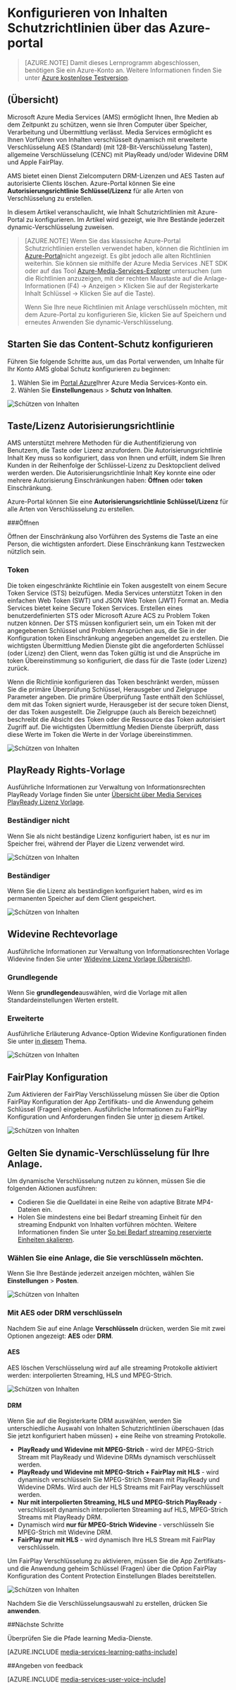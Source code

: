 <properties 
    pageTitle="Konfigurieren von Inhalten Schutzrichtlinien über das Azure-Portal | Microsoft Azure" 
    description="In diesem Artikel veranschaulicht, wie das Azure-Portal Content Schutzrichtlinien konfigurieren. Im Artikel wird gezeigt, wie dynamische Verschlüsselung für Ihre Anlagen zu aktivieren." 
    services="media-services" 
    documentationCenter="" 
    authors="Juliako" 
    manager="erikre" 
    editor=""/>

<tags 
    ms.service="media-services" 
    ms.workload="media" 
    ms.tgt_pltfrm="na" 
    ms.devlang="na" 
    ms.topic="article" 
    ms.date="10/24/2016"    
    ms.author="juliako"/>

# <a name="configuring-content-protection-policies-using-the-azure-portal"></a>Konfigurieren von Inhalten Schutzrichtlinien über das Azure-portal

> [AZURE.NOTE] Damit dieses Lernprogramm abgeschlossen, benötigen Sie ein Azure-Konto an. Weitere Informationen finden Sie unter [Azure kostenlose Testversion](https://azure.microsoft.com/pricing/free-trial/).

## <a name="overview"></a>(Übersicht)

Microsoft Azure Media Services (AMS) ermöglicht Ihnen, Ihre Medien ab dem Zeitpunkt zu schützen, wenn sie Ihren Computer über Speicher, Verarbeitung und Übermittlung verlässt. Media Services ermöglicht es Ihnen Vorführen von Inhalten verschlüsselt dynamisch mit erweiterte Verschlüsselung AES (Standard) (mit 128-Bit-Verschlüsselung Tasten), allgemeine Verschlüsselung (CENC) mit PlayReady und/oder Widevine DRM und Apple FairPlay. 

AMS bietet einen Dienst Zielcomputern DRM-Lizenzen und AES Tasten auf autorisierte Clients löschen. Azure-Portal können Sie eine **Autorisierungsrichtlinie Schlüssel/Lizenz** für alle Arten von Verschlüsselung zu erstellen.

In diesem Artikel veranschaulicht, wie Inhalt Schutzrichtlinien mit Azure-Portal zu konfigurieren. Im Artikel wird gezeigt, wie Ihre Bestände jederzeit dynamic-Verschlüsselung zuweisen.

> [AZURE.NOTE]  Wenn Sie das klassische Azure-Portal Schutzrichtlinien erstellen verwendet haben, können die Richtlinien im [Azure-Portal](https://portal.azure.com/)nicht angezeigt. Es gibt jedoch alle alten Richtlinien weiterhin. Sie können sie mithilfe der Azure Media Services .NET SDK oder auf das Tool [Azure-Media-Services-Explorer](https://github.com/Azure/Azure-Media-Services-Explorer/releases) untersuchen (um die Richtlinien anzuzeigen, mit der rechten Maustaste auf die Anlage-Informationen (F4) -> Anzeigen > Klicken Sie auf der Registerkarte Inhalt Schlüssel -> Klicken Sie auf die Taste). 
> 
> Wenn Sie Ihre neue Richtlinien mit Anlage verschlüsseln möchten, mit dem Azure-Portal zu konfigurieren Sie, klicken Sie auf Speichern und erneutes Anwenden Sie dynamic-Verschlüsselung. 

## <a name="start-configuring-content-protection"></a>Starten Sie das Content-Schutz konfigurieren

Führen Sie folgende Schritte aus, um das Portal verwenden, um Inhalte für Ihr Konto AMS global Schutz konfigurieren zu beginnen:

1. Wählen Sie im [Portal Azure](https://portal.azure.com/)Ihrer Azure Media Services-Konto ein.
2. Wählen Sie **Einstellungen**aus > **Schutz von Inhalten**.

![Schützen von Inhalten](./media/media-services-portal-content-protection/media-services-content-protection001.png)
 

## <a name="keylicense-authorization-policy"></a>Taste/Lizenz Autorisierungsrichtlinie

AMS unterstützt mehrere Methoden für die Authentifizierung von Benutzern, die Taste oder Lizenz anzufordern. Die Autorisierungsrichtlinie Inhalt Key muss so konfiguriert, dass von Ihnen und erfüllt, indem Sie Ihren Kunden in der Reihenfolge der Schlüssel-Lizenz zu Desktopclient delived werden werden. Die Autorisierungsrichtlinie Inhalt Key konnte eine oder mehrere Autorisierung Einschränkungen haben: **Öffnen** oder **token** Einschränkung.

Azure-Portal können Sie eine **Autorisierungsrichtlinie Schlüssel/Lizenz** für alle Arten von Verschlüsselung zu erstellen.

###<a name="open"></a>Öffnen 

Öffnen der Einschränkung also Vorführen des Systems die Taste an eine Person, die wichtigsten anfordert. Diese Einschränkung kann Testzwecken nützlich sein. 

### <a name="token"></a>Token

Die token eingeschränkte Richtlinie ein Token ausgestellt von einem Secure Token Service (STS) beizufügen. Media Services unterstützt Token in den einfachen Web Token (SWT) und JSON Web Token (JWT) Format an. Media Services bietet keine Secure Token Services. Erstellen eines benutzerdefinierten STS oder Microsoft Azure ACS zu Problem Token nutzen können. Der STS müssen konfiguriert sein, um ein Token mit der angegebenen Schlüssel und Problem Ansprüchen aus, die Sie in der Konfiguration token Einschränkung angegeben angemeldet zu erstellen. Die wichtigsten Übermittlung Medien Dienste gibt die angeforderten Schlüssel (oder Lizenz) den Client, wenn das Token gültig ist und die Ansprüche im token Übereinstimmung so konfiguriert, die dass für die Taste (oder Lizenz) zurück.

Wenn die Richtlinie konfigurieren das Token beschränkt werden, müssen Sie die primäre Überprüfung Schlüssel, Herausgeber und Zielgruppe Parameter angeben. Die primäre Überprüfung Taste enthält den Schlüssel, dem mit das Token signiert wurde, Herausgeber ist der secure token Dienst, der das Token ausgestellt. Die Zielgruppe (auch als Bereich bezeichnet) beschreibt die Absicht des Token oder die Ressource das Token autorisiert Zugriff auf. Die wichtigsten Übermittlung Medien Dienste überprüft, dass diese Werte im Token die Werte in der Vorlage übereinstimmen.

![Schützen von Inhalten](./media/media-services-portal-content-protection/media-services-content-protection002.png)

## <a name="playready-rights-template"></a>PlayReady Rights-Vorlage

Ausführliche Informationen zur Verwaltung von Informationsrechten PlayReady Vorlage finden Sie unter [Übersicht über Media Services PlayReady Lizenz Vorlage](media-services-playready-license-template-overview.md).

### <a name="non-persistent"></a>Beständiger nicht

Wenn Sie als nicht beständige Lizenz konfiguriert haben, ist es nur im Speicher frei, während der Player die Lizenz verwendet wird.  

![Schützen von Inhalten](./media/media-services-portal-content-protection/media-services-content-protection003.png)

### <a name="persistent"></a>Beständiger

Wenn Sie die Lizenz als beständigen konfiguriert haben, wird es im permanenten Speicher auf dem Client gespeichert.

![Schützen von Inhalten](./media/media-services-portal-content-protection/media-services-content-protection004.png)

## <a name="widevine-rights-template"></a>Widevine Rechtevorlage

Ausführliche Informationen zur Verwaltung von Informationsrechten Vorlage Widevine finden Sie unter [Widevine Lizenz Vorlage (Übersicht)](media-services-widevine-license-template-overview.md).

### <a name="basic"></a>Grundlegende

Wenn Sie **grundlegende**auswählen, wird die Vorlage mit allen Standardeinstellungen Werten erstellt.

### <a name="advanced"></a>Erweiterte

Ausführliche Erläuterung Advance-Option Widevine Konfigurationen finden Sie unter [in diesem](media-services-widevine-license-template-overview.md) Thema.

![Schützen von Inhalten](./media/media-services-portal-content-protection/media-services-content-protection005.png)

## <a name="fairplay-configuration"></a>FairPlay Konfiguration

Zum Aktivieren der FairPlay Verschlüsselung müssen Sie über die Option FairPlay Konfiguration der App Zertifikats- und die Anwendung geheim Schlüssel (Fragen) eingeben. Ausführliche Informationen zu FairPlay Konfiguration und Anforderungen finden Sie unter [in](media-services-protect-hls-with-fairplay.md) diesem Artikel.

![Schützen von Inhalten](./media/media-services-portal-content-protection/media-services-content-protection006.png)

## <a name="apply-dynamic-encryption-to-your-asset"></a>Gelten Sie dynamic-Verschlüsselung für Ihre Anlage.

Um dynamische Verschlüsselung nutzen zu können, müssen Sie die folgenden Aktionen ausführen:

- Codieren Sie die Quelldatei in eine Reihe von adaptive Bitrate MP4-Dateien ein.
- Holen Sie mindestens eine bei Bedarf streaming Einheit für den streaming Endpunkt von Inhalten vorführen möchten. Weitere Informationen finden Sie unter [So bei Bedarf streaming reservierte Einheiten skalieren](media-services-portal-manage-streaming-endpoints.md).

### <a name="select-an-asset-that-you-want-to-encrypt"></a>Wählen Sie eine Anlage, die Sie verschlüsseln möchten.

Wenn Sie Ihre Bestände jederzeit anzeigen möchten, wählen Sie **Einstellungen** > **Posten**.

![Schützen von Inhalten](./media/media-services-portal-content-protection/media-services-content-protection007.png)

### <a name="encrypt-with-aes-or-drm"></a>Mit AES oder DRM verschlüsseln

Nachdem Sie auf eine Anlage **Verschlüsseln** drücken, werden Sie mit zwei Optionen angezeigt: **AES** oder **DRM**. 

#### <a name="aes"></a>AES

AES löschen Verschlüsselung wird auf alle streaming Protokolle aktiviert werden: interpolierten Streaming, HLS und MPEG-Strich.

![Schützen von Inhalten](./media/media-services-portal-content-protection/media-services-content-protection008.png)

#### <a name="drm"></a>DRM

Wenn Sie auf die Registerkarte DRM auswählen, werden Sie unterschiedliche Auswahl von Inhalten Schutzrichtlinien überschauen (das Sie jetzt konfiguriert haben müssen) + eine Reihe von streaming Protokolle.

- **PlayReady und Widevine mit MPEG-Strich** - wird der MPEG-Strich Stream mit PlayReady und Widevine DRMs dynamisch verschlüsselt werden.
- **PlayReady und Widevine mit MPEG-Strich + FairPlay mit HLS** - wird dynamisch verschlüsseln Sie MPEG-Strich Stream mit PlayReady und Widevine DRMs. Wird auch der HLS Streams mit FairPlay verschlüsselt werden.
- **Nur mit interpolierten Streaming, HLS und MPEG-Strich PlayReady** - verschlüsselt dynamisch interpolierten Streaming auf HLS, MPEG-Strich Streams mit PlayReady DRM.
- Dynamisch wird **nur für MPEG-Strich Widevine** - verschlüsseln Sie MPEG-Strich mit Widevine DRM.
- **FairPlay nur mit HLS** - wird dynamisch Ihre HLS Stream mit FairPlay verschlüsseln.

Um FairPlay Verschlüsselung zu aktivieren, müssen Sie die App Zertifikats- und die Anwendung geheim Schlüssel (Fragen) über die Option FairPlay Konfiguration des Content Protection Einstellungen Blades bereitstellen.

![Schützen von Inhalten](./media/media-services-portal-content-protection/media-services-content-protection009.png)

Nachdem Sie die Verschlüsselungsauswahl zu erstellen, drücken Sie **anwenden**.

##<a name="next-steps"></a>Nächste Schritte

Überprüfen Sie die Pfade learning Media-Dienste.

[AZURE.INCLUDE [media-services-learning-paths-include](../../includes/media-services-learning-paths-include.md)]

##<a name="provide-feedback"></a>Angeben von feedback

[AZURE.INCLUDE [media-services-user-voice-include](../../includes/media-services-user-voice-include.md)]





